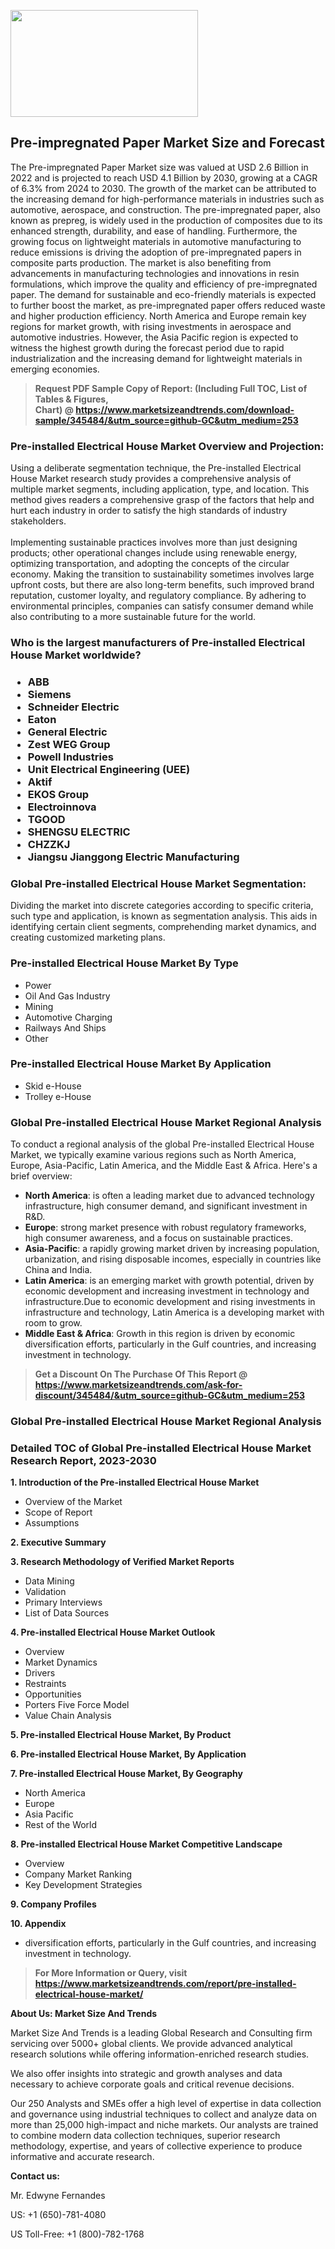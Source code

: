 <p><img class="alignnone size-medium wp-image-20088" src="https://ffe5etoiles.com/wp-content/uploads/2024/12/MST1-300x171.png" alt="" width="300" height="171" /></p><h2>Pre-impregnated Paper Market Size and Forecast</h2><p>The Pre-impregnated Paper Market size was valued at USD 2.6 Billion in 2022 and is projected to reach USD 4.1 Billion by 2030, growing at a CAGR of 6.3% from 2024 to 2030. The growth of the market can be attributed to the increasing demand for high-performance materials in industries such as automotive, aerospace, and construction. The pre-impregnated paper, also known as prepreg, is widely used in the production of composites due to its enhanced strength, durability, and ease of handling. Furthermore, the growing focus on lightweight materials in automotive manufacturing to reduce emissions is driving the adoption of pre-impregnated papers in composite parts production. The market is also benefiting from advancements in manufacturing technologies and innovations in resin formulations, which improve the quality and efficiency of pre-impregnated paper. The demand for sustainable and eco-friendly materials is expected to further boost the market, as pre-impregnated paper offers reduced waste and higher production efficiency. North America and Europe remain key regions for market growth, with rising investments in aerospace and automotive industries. However, the Asia Pacific region is expected to witness the highest growth during the forecast period due to rapid industrialization and the increasing demand for lightweight materials in emerging economies.</p><blockquote id="" class=""><strong>Request PDF Sample Copy of Report: (Including Full TOC, List of Tables &amp; Figures, Chart)&nbsp;@&nbsp;<strong><a href="https://www.marketsizeandtrends.com/download-sample/345484/&utm_source=github-GC&utm_medium=253" target="_blank">https://www.marketsizeandtrends.com/download-sample/345484/&utm_source=github-GC&utm_medium=253</a></strong></strong></blockquote><h3 id="" class="">Pre-installed Electrical House Market&nbsp;Overview and Projection:</h3><p id="" class="">Using a deliberate segmentation technique, the Pre-installed Electrical House Market research study provides a comprehensive analysis of multiple market segments, including application, type, and location. This method gives readers a comprehensive grasp of the factors that help and hurt each industry in order to satisfy the high standards of industry stakeholders. <br /> <br />Implementing sustainable practices involves more than just designing products; other operational changes include using renewable energy, optimizing transportation, and adopting the concepts of the circular economy. Making the transition to sustainability sometimes involves large upfront costs, but there are also long-term benefits, such improved brand reputation, customer loyalty, and regulatory compliance. By adhering to environmental principles, companies can satisfy consumer demand while also contributing to a more sustainable future for the world.</p><h3 id="" class="">Who is the largest manufacturers of&nbsp;Pre-installed Electrical House Market worldwide?</h3><h3 class=""><p><ul><li>ABB </li><li> Siemens </li><li> Schneider Electric </li><li> Eaton </li><li> General Electric </li><li> Zest WEG Group </li><li> Powell Industries </li><li> Unit Electrical Engineering (UEE) </li><li> Aktif </li><li> EKOS Group </li><li> Electroinnova </li><li> TGOOD </li><li> SHENGSU ELECTRIC </li><li> CHZZKJ </li><li> Jiangsu Jianggong Electric Manufacturing</li></ul></p></h3><h3 id="" class="">Global&nbsp;Pre-installed Electrical House Market Segmentation:</h3><p id="" class="">Dividing the market into discrete categories according to specific criteria, such type and application, is known as segmentation analysis. This aids in identifying certain client segments, comprehending market dynamics, and creating customized marketing plans.</p><h3 id="" class="">Pre-installed Electrical House Market&nbsp;By Type</h3><p><p><ul><li>Power</li><li> Oil And Gas Industry</li><li> Mining</li><li> Automotive Charging</li><li> Railways And Ships</li><li> Other</p></li></ul></p></p><h3 id="" class="">Pre-installed Electrical House Market&nbsp;By Application</h3><p class=""><p><ul><li>Skid e-House</li><li> Trolley e-House</li></ul></p></p><h3 id="" class="">Global Pre-installed Electrical House Market Regional Analysis</h3><p id="" class="">To conduct a regional analysis of the global Pre-installed Electrical House Market, we typically examine various regions such as North America, Europe, Asia-Pacific, Latin America, and the Middle East &amp; Africa. Here's a brief overview:</p><ul><li><strong>North America</strong>: is often a leading market due to advanced technology infrastructure, high consumer demand, and significant investment in R&amp;D.</li><li><strong>Europe</strong>: strong market presence with robust regulatory frameworks, high consumer awareness, and a focus on sustainable practices.</li><li><strong>Asia-Pacific</strong>: a rapidly growing market driven by increasing population, urbanization, and rising disposable incomes, especially in countries like China and India.</li><li><strong>Latin America</strong>: is an emerging market with growth potential, driven by economic development and increasing investment in technology and infrastructure.Due to economic development and rising investments in infrastructure and technology, Latin America is a developing market with room to grow.</li><li><strong>Middle East &amp; Africa</strong>: Growth in this region is driven by economic diversification efforts, particularly in the Gulf countries, and increasing investment in technology.</li></ul><blockquote id="" class=""><strong>Get a Discount On The Purchase Of This Report @ <strong><a href="https://www.marketsizeandtrends.com/ask-for-discount/345484/&utm_source=github-GC&utm_medium=253" target="_blank">https://www.marketsizeandtrends.com/ask-for-discount/345484/&utm_source=github-GC&utm_medium=253</a></strong></strong></blockquote><h3 id="" class="">Global Pre-installed Electrical House Market Regional Analysis</h3><h3 id="" class="">Detailed TOC of Global Pre-installed Electrical House Market Research Report, 2023-2030</h3><p id="" class=""><strong>1. Introduction of the Pre-installed Electrical House Market</strong></p><ul><li>Overview of the Market</li><li>Scope of Report</li><li>Assumptions</li></ul><p id="" class=""><strong>2. Executive Summary</strong></p><p id="" class=""><strong>3. Research Methodology of Verified Market Reports</strong></p><ul><li>Data Mining</li><li>Validation</li><li>Primary Interviews</li><li>List of Data Sources</li></ul><p id="" class=""><strong>4. Pre-installed Electrical House Market Outlook</strong></p><ul><li>Overview</li><li>Market Dynamics</li><li>Drivers</li><li>Restraints</li><li>Opportunities</li><li>Porters Five Force Model</li><li>Value Chain Analysis</li></ul><p id="" class=""><strong>5. Pre-installed Electrical House Market, By Product</strong></p><p id="" class=""><strong>6. Pre-installed Electrical House Market, By Application</strong></p><p id="" class=""><strong>7. Pre-installed Electrical House Market, By Geography</strong></p><ul><li>North America</li><li>Europe</li><li>Asia Pacific</li><li>Rest of the World</li></ul><p id="" class=""><strong>8. Pre-installed Electrical House Market Competitive Landscape</strong></p><ul><li>Overview</li><li>Company Market Ranking</li><li>Key Development Strategies</li></ul><p id="" class=""><strong>9. Company Profiles</strong></p><p id="" class=""><strong>10. Appendix</strong></p><ul><li>diversification efforts, particularly in the Gulf countries, and increasing investment in technology.</li></ul><blockquote id="" class=""><strong>For More Information or Query, visit <strong><strong><a href="https://www.marketsizeandtrends.com/report/pre-installed-electrical-house-market/" target="_blank">https://www.marketsizeandtrends.com/report/pre-installed-electrical-house-market/</a></strong></strong></strong></blockquote><p id="" class=""><strong>About Us: Market Size And Trends</strong></p><p id="" class="">Market Size And Trends is a leading Global Research and Consulting firm servicing over 5000+ global clients. We provide advanced analytical research solutions while offering information-enriched research studies.</p><p id="" class="">We also offer insights into strategic and growth analyses and data necessary to achieve corporate goals and critical revenue decisions.</p><p id="" class="">Our 250 Analysts and SMEs offer a high level of expertise in data collection and governance using industrial techniques to collect and analyze data on more than 25,000 high-impact and niche markets. Our analysts are trained to combine modern data collection techniques, superior research methodology, expertise, and years of collective experience to produce informative and accurate research.</p><p id="" class=""><strong>Contact us:</strong></p><p id="" class="">Mr. Edwyne Fernandes</p><p id="" class="">US: +1 (650)-781-4080</p><p id="" class="">US Toll-Free: +1 (800)-782-1768</p>
